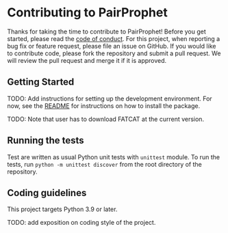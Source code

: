 # Contributing to PairProphet

Thanks for taking the time to contribute to PairProphet! Before you get started, please read the [code of conduct](./CODE_OF_CONDUCT.md).
For this project, when reporting a bug fix or feature request, please file an issue on GitHub. If you would like to contribute code, please fork the repository and submit a pull request. We will review the pull request and merge it if it is approved.

## Getting Started

TODO: Add instructions for setting up the development environment. For now, see the [README](../README.md) for instructions on how to install the package.

TODO: Note that user has to download FATCAT at the current version.

## Running the tests

Test are written as usual Python unit tests with `unittest` module. To run the tests, run `python -m unittest discover` from the root directory of the repository.

## Coding guidelines

This project targets Python 3.9 or later.

TODO: add exposition on coding style of the project.
